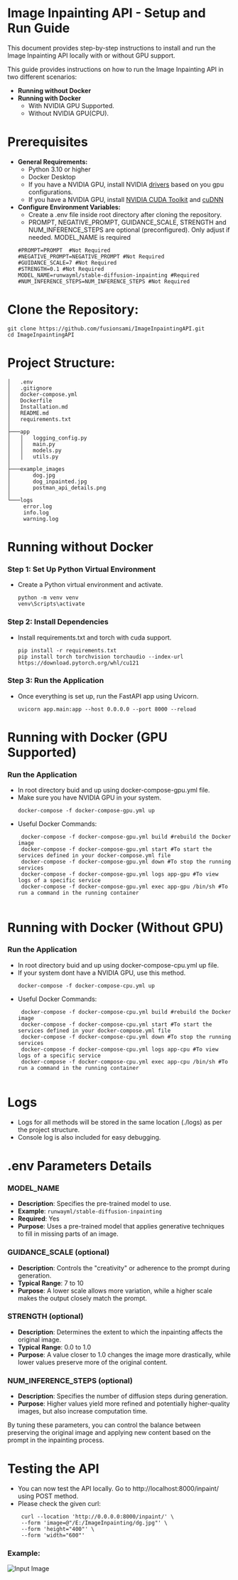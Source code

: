 # Image Inpainting API - Setup and Run Guide
This document provides step-by-step instructions to install and run the Image Inpainting API locally with or without GPU support.

This guide provides instructions on how to run the Image Inpainting API in two different scenarios:
- **Running without Docker**
- **Running with Docker**
    - With NVIDIA GPU Supported.
    - Without NVIDIA GPU(CPU).


# Prerequisites
 - **General Requirements:**
    - Python 3.10 or higher
    - Docker Desktop
    - If you have a NVIDIA GPU, install NVIDIA [drivers](https://www.nvidia.com/en-us/drivers/) based on you gpu configurations.
    - If you have a NVIDIA GPU, install [NVIDIA CUDA Toolkit](https://developer.nvidia.com/cuda-toolkit) and [cuDNN](https://developer.nvidia.com/cudnn)
 - **Configure Environment Variables:**
    - Create a .env file inside root directory after cloning the repository.
    - PROMPT, NEGATIVE_PROMPT, GUIDANCE_SCALE, STRENGTH and NUM_INFERENCE_STEPS are optional (preconfigured). Only adjust if needed. MODEL_NAME is required
    ```
    #PROMPT=PROMPT  #Not Required
    #NEGATIVE_PROMPT=NEGATIVE_PROMPT #Not Required
    #GUIDANCE_SCALE=7 #Not Required
    #STRENGTH=0.1 #Not Required
    MODEL_NAME=runwayml/stable-diffusion-inpainting #Required
    #NUM_INFERENCE_STEPS=NUM_INFERENCE_STEPS #Not Required
   ```
# Clone the Repository:
   ```
   git clone https://github.com/fusionsami/ImageInpaintingAPI.git
   cd ImageInpaintingAPI
   ```
# Project Structure:
   ```
│   .env
│   .gitignore
│   docker-compose.yml
│   Dockerfile
│   Installation.md
│   README.md
│   requirements.txt
│
├───app
│   │   logging_config.py
│   │   main.py
│   │   models.py
│   │   utils.py
│           
├───example_images
│       dog.jpg
│       dog_inpainted.jpg
│       postman_api_details.png
│
└───logs
        error.log
        info.log
        warning.log
   ```

# Running without Docker

### Step 1: Set Up Python Virtual Environment
 - Create a Python virtual environment and activate.
   ```
   python -m venv venv
   venv\Scripts\activate
   ```
### Step 2: Install Dependencies
 - Install requirements.txt and torch with cuda support.
   ```
   pip install -r requirements.txt
   pip install torch torchvision torchaudio --index-url https://download.pytorch.org/whl/cu121
   ```
### Step 3: Run the Application
 - Once everything is set up, run the FastAPI app using Uvicorn.
   ```
   uvicorn app.main:app --host 0.0.0.0 --port 8000 --reload
   ```
   
# Running with Docker (GPU Supported)
### Run the Application
 - In root directory buid and up using docker-compose-gpu.yml file.
 - Make sure you have NVIDIA GPU in your system.
   ```
   docker-compose -f docker-compose-gpu.yml up
   ```
- Useful Docker Commands:
  ```
   docker-compose -f docker-compose-gpu.yml build #rebuild the Docker image
   docker-compose -f docker-compose-gpu.yml start #To start the services defined in your docker-compose.yml file
   docker-compose -f docker-compose-gpu.yml down #To stop the running services
   docker-compose -f docker-compose-gpu.yml logs app-gpu #To view logs of a specific service
   docker-compose -f docker-compose-gpu.yml exec app-gpu /bin/sh #To run a command in the running container
   
  ```

# Running with Docker (Without GPU)
### Run the Application
 - In root directory buid and up using docker-compose-cpu.yml up file.
 - If your system dont have a NVIDIA GPU, use this method.
   ```
   docker-compose -f docker-compose-cpu.yml up
   ```
- Useful Docker Commands:
  ```
   docker-compose -f docker-compose-cpu.yml build #rebuild the Docker image
   docker-compose -f docker-compose-cpu.yml start #To start the services defined in your docker-compose.yml file
   docker-compose -f docker-compose-cpu.yml down #To stop the running services
   docker-compose -f docker-compose-cpu.yml logs app-cpu #To view logs of a specific service
   docker-compose -f docker-compose-cpu.yml exec app-cpu /bin/sh #To run a command in the running container
   
  ```

 # Logs
  - Logs for all methods will be stored in the same location (./logs) as per the project structure.
  - Console log is also included for easy debugging.



# .env Parameters Details

### MODEL_NAME
- **Description**: Specifies the pre-trained model to use.
- **Example**: `runwayml/stable-diffusion-inpainting`
- **Required**: Yes
- **Purpose**: Uses a pre-trained model that applies generative techniques to fill in missing parts of an image.

### GUIDANCE_SCALE (optional)
- **Description**: Controls the "creativity" or adherence to the prompt during generation.
- **Typical Range**: 7 to 10
- **Purpose**: A lower scale allows more variation, while a higher scale makes the output closely match the prompt.

### STRENGTH (optional)
- **Description**: Determines the extent to which the inpainting affects the original image.
- **Typical Range**: 0.0 to 1.0
- **Purpose**: A value closer to 1.0 changes the image more drastically, while lower values preserve more of the original content.

### NUM_INFERENCE_STEPS (optional)
- **Description**: Specifies the number of diffusion steps during generation.
- **Purpose**: Higher values yield more refined and potentially higher-quality images, but also increase computation time.

By tuning these parameters, you can control the balance between preserving the original image and applying new content based on the prompt in the inpainting process.


# Testing the API
  - You can now test the API locally. Go to http://localhost:8000/inpaint/ using POST method.
  - Please check the given curl:
    ```
     curl --location 'http://0.0.0.0:8000/inpaint/' \
     --form 'image=@"/E:/ImageInpainting/dg.jpg"' \
     --form 'height="400"' \
     --form 'width="600"'
    ```

  ### Example:
   ![Input Image](./example_images/postman_api_details.png)
     
